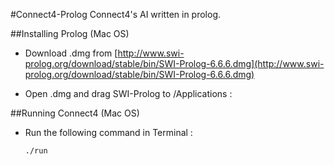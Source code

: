 #Connect4-Prolog
Connect4's AI written in prolog.

##Installing Prolog (Mac OS)
*	Download .dmg from [http://www.swi-prolog.org/download/stable/bin/SWI-Prolog-6.6.6.dmg](http://www.swi-prolog.org/download/stable/bin/SWI-Prolog-6.6.6.dmg) 

*	Open .dmg and drag SWI-Prolog to /Applications :
		
##Running Connect4 (Mac OS)
*	Run the following command in Terminal :	
		
		./run
